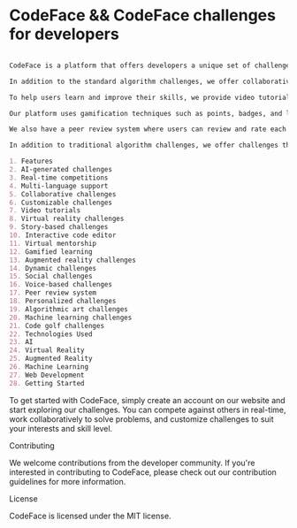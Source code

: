 # CodeFace && CodeFace challenges for developers

```txt

CodeFace is a platform that offers developers a unique set of challenges to improve their algorithmic skills. Our platform uses AI-generated challenges to keep the experience fresh and unpredictable, and offers real-time competitions where users can compete against each other in pairs or as a group. We also support multiple programming languages to attract a wider range of users and make our platform more inclusive.

In addition to the standard algorithm challenges, we offer collaborative challenges where users can work together to solve problems, customizable challenges where users can create their own challenges and share them with others, and story-based challenges that add an element of storytelling to the experience.

To help users learn and improve their skills, we provide video tutorials that explain algorithms and programming concepts in a fun and engaging way, and offer virtual mentorship from experienced programmers and developers.

Our platform uses gamification techniques such as points, badges, and levels to make the learning process more fun and engaging for users, and we offer augmented reality challenges that overlay code snippets or challenges onto the real world, making the experience more immersive and interactive.

We also have a peer review system where users can review and rate each other's code, helping to create a more supportive and collaborative community. Personalized challenges are also available, where challenges are tailored to the user's skill level, interests, and learning style.

In addition to traditional algorithm challenges, we offer challenges that allow users to create algorithmic art, experiment with cutting-edge technologies such as machine learning algorithms and neural networks, and compete in code golf challenges where users write the shortest possible code to achieve a certain outcome.

```

```md
1. Features
2. AI-generated challenges
3. Real-time competitions
4. Multi-language support
5. Collaborative challenges
6. Customizable challenges
7. Video tutorials
8. Virtual reality challenges
9. Story-based challenges
10. Interactive code editor
11. Virtual mentorship
12. Gamified learning
13. Augmented reality challenges
14. Dynamic challenges
15. Social challenges
16. Voice-based challenges
17. Peer review system
18. Personalized challenges
19. Algorithmic art challenges
20. Machine learning challenges
21. Code golf challenges
22. Technologies Used
23. AI
24. Virtual Reality
25. Augmented Reality
26. Machine Learning
27. Web Development
28. Getting Started
```

To get started with CodeFace, simply create an account on our website and start exploring our challenges. You can compete against others in real-time, work collaboratively to solve problems, and customize challenges to suit your interests and skill level.

Contributing

We welcome contributions from the developer community. If you're interested in contributing to CodeFace, please check out our contribution guidelines for more information.

License

CodeFace is licensed under the MIT license.
